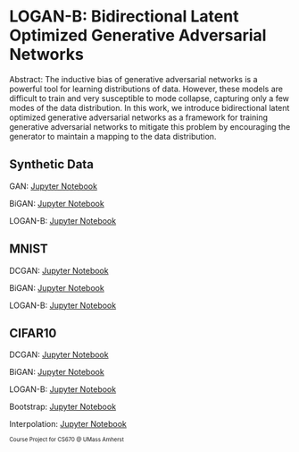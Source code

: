 # LOGAN-B: Bidirectional Latent Optimized Generative Adversarial Networks

Abstract: The inductive bias of generative adversarial networks is a powerful tool for learning distributions of data. However, these models are difficult to train and very susceptible to mode collapse, capturing only a few modes of the data distribution. In this work, we introduce bidirectional latent optimized generative adversarial networks as a framework for training generative adversarial networks to mitigate this problem by encouraging the generator to maintain a mapping to the data distribution.

## Synthetic Data

GAN: [Jupyter Notebook](https://sharath.github.io/logan-b/experiments/synthetic/gan.html)

BiGAN: [Jupyter Notebook](https://sharath.github.io/logan-b/experiments/synthetic/bigan.html)

LOGAN-B: [Jupyter Notebook](https://sharath.github.io/logan-b/experiments/synthetic/logan_b.html)

## MNIST

DCGAN: [Jupyter Notebook](https://sharath.github.io/logan-b/experiments/mnist/mnist_dcgan.html)

BiGAN: [Jupyter Notebook](https://sharath.github.io/logan-b/experiments/mnist/mnist_bigan.html)

LOGAN-B: [Jupyter Notebook](https://sharath.github.io/logan-b/experiments/mnist/mnist_logan_b.html)


## CIFAR10

DCGAN: [Jupyter Notebook](https://sharath.github.io/logan-b/experiments/cifar10/cifar10_dcgan.html)

BiGAN: [Jupyter Notebook](https://sharath.github.io/logan-b/experiments/cifar10/cifar10_bigan.html)

LOGAN-B: [Jupyter Notebook](https://sharath.github.io/logan-b/experiments/cifar10/cifar10_logan_b.html)

Bootstrap: [Jupyter Notebook](https://sharath.github.io/logan-b/experiments/cifar10/bootstrap_logan_b.html)

Interpolation: [Jupyter Notebook](https://sharath.github.io/logan-b/experiments/cifar10/interpolation_logan_b.html)


<sub><sup>Course Project for CS670 @ UMass Amherst</sup></sub>